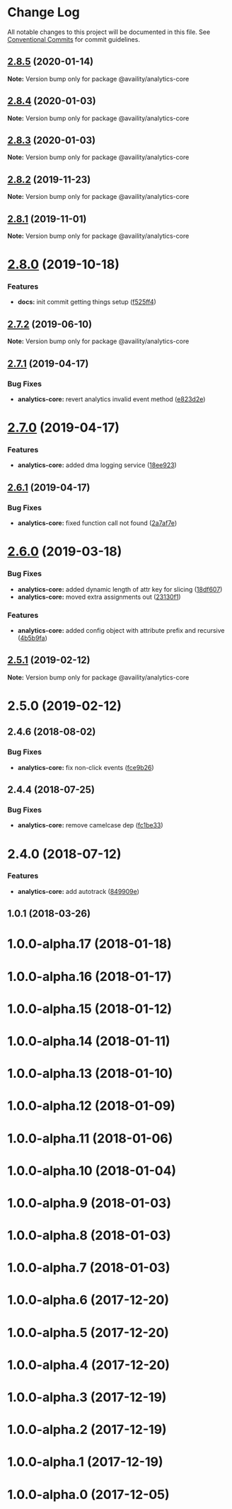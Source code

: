 # Change Log

All notable changes to this project will be documented in this file.
See [Conventional Commits](https://conventionalcommits.org) for commit guidelines.

## [2.8.5](https://github.com/Availity/sdk-js/compare/@availity/analytics-core@2.8.4...@availity/analytics-core@2.8.5) (2020-01-14)

**Note:** Version bump only for package @availity/analytics-core

## [2.8.4](https://github.com/Availity/sdk-js/compare/@availity/analytics-core@2.8.3...@availity/analytics-core@2.8.4) (2020-01-03)

**Note:** Version bump only for package @availity/analytics-core

## [2.8.3](https://github.com/Availity/sdk-js/compare/@availity/analytics-core@2.8.2...@availity/analytics-core@2.8.3) (2020-01-03)

**Note:** Version bump only for package @availity/analytics-core

## [2.8.2](https://github.com/Availity/sdk-js/compare/@availity/analytics-core@2.8.1...@availity/analytics-core@2.8.2) (2019-11-23)

**Note:** Version bump only for package @availity/analytics-core

## [2.8.1](https://github.com/Availity/sdk-js/compare/@availity/analytics-core@2.8.0...@availity/analytics-core@2.8.1) (2019-11-01)

**Note:** Version bump only for package @availity/analytics-core

# [2.8.0](https://github.com/Availity/sdk-js/compare/@availity/analytics-core@2.7.2...@availity/analytics-core@2.8.0) (2019-10-18)

### Features

-   **docs:** init commit getting things setup ([f525ff4](https://github.com/Availity/sdk-js/commit/f525ff4))

## [2.7.2](https://github.com/Availity/sdk-js/compare/@availity/analytics-core@2.7.1...@availity/analytics-core@2.7.2) (2019-06-10)

**Note:** Version bump only for package @availity/analytics-core

## [2.7.1](https://github.com/Availity/sdk-js/compare/@availity/analytics-core@2.7.0...@availity/analytics-core@2.7.1) (2019-04-17)

### Bug Fixes

-   **analytics-core:** revert analytics invalid event method ([e823d2e](https://github.com/Availity/sdk-js/commit/e823d2e))

# [2.7.0](https://github.com/Availity/sdk-js/compare/@availity/analytics-core@2.6.1...@availity/analytics-core@2.7.0) (2019-04-17)

### Features

-   **analytics-core:** added dma logging service ([18ee923](https://github.com/Availity/sdk-js/commit/18ee923))

## [2.6.1](https://github.com/Availity/sdk-js/compare/@availity/analytics-core@2.6.0...@availity/analytics-core@2.6.1) (2019-04-17)

### Bug Fixes

-   **analytics-core:** fixed function call not found ([2a7af7e](https://github.com/Availity/sdk-js/commit/2a7af7e))

# [2.6.0](https://github.com/Availity/sdk-js/compare/@availity/analytics-core@2.5.1...@availity/analytics-core@2.6.0) (2019-03-18)

### Bug Fixes

-   **analytics-core:** added dynamic length of attr key for slicing ([18df607](https://github.com/Availity/sdk-js/commit/18df607))
-   **analytics-core:** moved extra assignments out ([23130f1](https://github.com/Availity/sdk-js/commit/23130f1))

### Features

-   **analytics-core:** added config object with attribute prefix and recursive ([4b5b9fa](https://github.com/Availity/sdk-js/commit/4b5b9fa))

## [2.5.1](https://github.com/Availity/sdk-js/compare/@availity/analytics-core@2.5.0...@availity/analytics-core@2.5.1) (2019-02-12)

**Note:** Version bump only for package @availity/analytics-core

# 2.5.0 (2019-02-12)

## 2.4.6 (2018-08-02)

### Bug Fixes

-   **analytics-core:** fix non-click events ([fce9b26](https://github.com/Availity/sdk-js/commit/fce9b26))

## 2.4.4 (2018-07-25)

### Bug Fixes

-   **analytics-core:** remove camelcase dep ([fc1be33](https://github.com/Availity/sdk-js/commit/fc1be33))

# 2.4.0 (2018-07-12)

### Features

-   **analytics-core:** add autotrack ([849909e](https://github.com/Availity/sdk-js/commit/849909e))

## 1.0.1 (2018-03-26)

# 1.0.0-alpha.17 (2018-01-18)

# 1.0.0-alpha.16 (2018-01-17)

# 1.0.0-alpha.15 (2018-01-12)

# 1.0.0-alpha.14 (2018-01-11)

# 1.0.0-alpha.13 (2018-01-10)

# 1.0.0-alpha.12 (2018-01-09)

# 1.0.0-alpha.11 (2018-01-06)

# 1.0.0-alpha.10 (2018-01-04)

# 1.0.0-alpha.9 (2018-01-03)

# 1.0.0-alpha.8 (2018-01-03)

# 1.0.0-alpha.7 (2018-01-03)

# 1.0.0-alpha.6 (2017-12-20)

# 1.0.0-alpha.5 (2017-12-20)

# 1.0.0-alpha.4 (2017-12-20)

# 1.0.0-alpha.3 (2017-12-19)

# 1.0.0-alpha.2 (2017-12-19)

# 1.0.0-alpha.1 (2017-12-19)

# 1.0.0-alpha.0 (2017-12-05)
